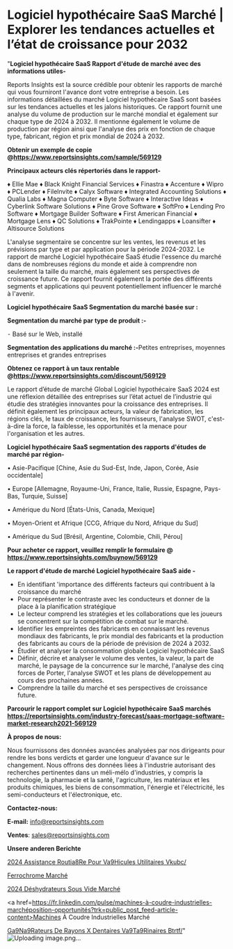 # Logiciel hypothécaire SaaS Marché | Explorer les tendances actuelles et l’état de croissance pour 2032

"<strong>Logiciel hypothécaire SaaS Rapport d'étude de marché avec des informations utiles-</strong>

Reports Insights est la source crédible pour obtenir les rapports de marché qui vous fourniront l'avance dont votre entreprise a besoin. Les informations détaillées du marché Logiciel hypothécaire SaaS sont basées sur les tendances actuelles et les jalons historiques. Ce rapport fournit une analyse du volume de production sur le marché mondial et également sur chaque type de 2024 à 2032. Il mentionne également le volume de production par région ainsi que l'analyse des prix en fonction de chaque type, fabricant, région et prix mondial de 2024 à 2032.

<strong><b>Obtenir un exemple de copie @</b></strong><a href=https://www.reportsinsights.com/sample/569129><strong><b>https://www.reportsinsights.com/sample/569129</b></strong></a>

<b>Principaux acteurs clés répertoriés dans le rapport-</b>

<b> </b>♦ Ellie Mae
♦ Black Knight Financial Services
♦ Finastra
♦ Accenture
♦ Wipro
♦ PCLender
♦ Filelnvite
♦ Calyx Software
♦ Integrated Accounting Solutions
♦ Qualia Labs
♦ Magna Computer
♦ Byte Software
♦ Interactive Ideas
♦ Cyberlink Software Solutions
♦ Pine Grove Software
♦ SoftPro
♦ Lending Pro Software
♦ Mortgage Builder Software
♦ First American Financial
♦ Mortgage Lens
♦ QC Solutions
♦ TrakPointe
♦ Lendingapps
♦ Loansifter
♦ Altisource Solutions

L'analyse segmentaire se concentre sur les ventes, les revenus et les prévisions par type et par application pour la période 2024-2032. Le rapport de marché Logiciel hypothécaire SaaS étudie l'essence du marché dans de nombreuses régions du monde et aide à comprendre non seulement la taille du marché, mais également ses perspectives de croissance future. Ce rapport fournit également la portée des différents segments et applications qui peuvent potentiellement influencer le marché à l'avenir.

<strong>Logiciel hypothécaire SaaS Segmentation du marché basée sur :</strong>

<strong>Segmentation du marché par type de produit :-</strong>

⁃ Basé sur le Web, installé

<strong>Segmentation des applications du marché :-</strong>Petites entreprises, moyennes entreprises et grandes entreprises

<strong><b>Obtenez ce rapport à un taux rentable @</b></strong><a href=https://www.reportsinsights.com/discount/569129><strong><b>https://www.reportsinsights.com/discount/569129</b></strong></a>

Le rapport d’étude de marché Global Logiciel hypothécaire SaaS 2024 est une réflexion détaillée des entreprises sur l’état actuel de l’industrie qui étudie des stratégies innovantes pour la croissance des entreprises. Il définit également les principaux acteurs, la valeur de fabrication, les régions clés, le taux de croissance, les fournisseurs, l'analyse SWOT, c'est-à-dire la force, la faiblesse, les opportunités et la menace pour l'organisation et les autres.

<strong>Logiciel hypothécaire SaaS segmentation des rapports d'études de marché par région-</strong>

• Asie-Pacifique [Chine, Asie du Sud-Est, Inde, Japon, Corée, Asie occidentale]

• Europe [Allemagne, Royaume-Uni, France, Italie, Russie, Espagne, Pays-Bas, Turquie, Suisse]

• Amérique du Nord [États-Unis, Canada, Mexique]

• Moyen-Orient et Afrique [CCG, Afrique du Nord, Afrique du Sud]

• Amérique du Sud [Brésil, Argentine, Colombie, Chili, Pérou]

<strong>Pour acheter ce rapport, veuillez remplir le formulaire @   <a href=https://www.reportsinsights.com/buynow/569129>https://www.reportsinsights.com/buynow/569129</a></strong>

<strong>Le rapport d'étude de marché Logiciel hypothécaire SaaS aide -</strong>
<ul>
  <li>En identifiant 'importance des différents facteurs qui contribuent à la croissance du marché</li>
  <li>Pour représenter le contraste avec les conducteurs et donner de la place à la planification stratégique</li>
  <li>Le lecteur comprend les stratégies et les collaborations que les joueurs se concentrent sur la compétition de combat sur le marché.</li>
  <li>Identifier les empreintes des fabricants en connaissant les revenus mondiaux des fabricants, le prix mondial des fabricants et la production des fabricants au cours de la période de prévision de 2024 à 2032.</li>
  <li>Étudier et analyser la consommation globale Logiciel hypothécaire SaaS</li>
  <li>Définir, décrire et analyser le volume des ventes, la valeur, la part de marché, le paysage de la concurrence sur le marché, l'analyse des cinq forces de Porter, l'analyse SWOT et les plans de développement au cours des prochaines années.</li>
  <li>Comprendre la taille du marché et ses perspectives de croissance future.</li>
</ul>

<strong>Parcourir le rapport complet sur Logiciel hypothécaire SaaS marchés <a href=https://reportsinsights.com/industry-forecast/saas-mortgage-software-market-research2021-569129>https://reportsinsights.com/industry-forecast/saas-mortgage-software-market-research2021-569129</a></strong>

<strong>À propos de nous:</strong>

Nous fournissons des données avancées analysées par nos dirigeants pour rendre les bons verdicts et garder une longueur d'avance sur le changement. Nous offrons des données liées à l'industrie autorisant des recherches pertinentes dans un méli-mélo d'industries, y compris la technologie, la pharmacie et la santé, l'agriculture, les matériaux et les produits chimiques, les biens de consommation, l'énergie et l'électricité, les semi-conducteurs et l'électronique, etc.

<strong>Contactez-nous:</strong>

<strong>E-mail:</strong> <a href=mailto:info@reportsinsights.com>info@reportsinsights.com</a>

<strong>Ventes</strong>: <a href=mailto:sales@reportsinsights.com>sales@reportsinsights.com</a>

<strong>Unsere anderen Berichte</strong>

<a href=https://www.linkedin.com/pulse/2024-assistance-routi%C3%A8re-pour-v%C3%A9hicules-utilitaires-vkubc/>2024 Assistance Routia8Re Pour Va9Hicules Utilitaires Vkubc/</a>

<a href=https://www.linkedin.com/pulse/ferrochrome-march%C3%A9-2024-demande-part-rapport-slkec/>Ferrochrome Marché</a>

<a href=https://www.linkedin.com/pulse/2024-déshydrateurs-sous-vide-marché-analyse-877jc/>2024 Déshydrateurs Sous Vide Marché</a>

<a href=https://fr.linkedin.com/pulse/machines-à-coudre-industrielles-marchéposition-opportunités?trk=public_post_feed-article-content>Machines À Coudre Industrielles Marché</a>

<a href=https://www.linkedin.com/pulse/g%C3%A9n%C3%A9rateurs-de-rayons-x-dentaires-v%C3%A9t%C3%A9rinaires-btrtf/>Ga9Na9Rateurs De Rayons X Dentaires Va9Ta9Rinaires Btrtf/</a>"
![Uploading image.png…]()

